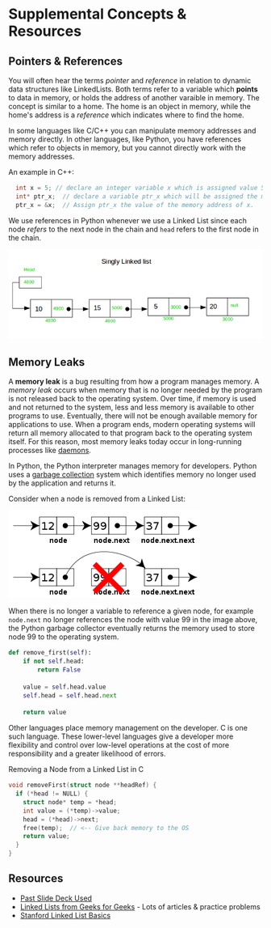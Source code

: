 # Supplemental Concepts & Resources

## Pointers & References

You will often hear the terms _pointer_ and _reference_ in relation to dynamic data structures like LinkedLists.  Both terms refer to a variable which **points** to data in memory, or holds the address of another varaible in memory.  The concept is similar to a home.  The home is an object in memory, while the home's address is a _reference_ which indicates where to find the home.

In some languages like C/C++ you can manipulate memory addresses and memory directly.  In other languages, like Python, you have references which refer to objects in memory, but you cannot directly work with the memory addresses.

An example in C++:

```c++
  int x = 5; // declare an integer variable x which is assigned value 5
  int* ptr_x;  // declare a variable ptr_x which will be assigned the memory address of an integer variable
  ptr_x = &x;  // Assign ptr_x the value of the memory address of x.
```

We use references in Python whenever we use a Linked List since each node _refers_ to the next node in the chain and `head` refers to the first node in the chain.

![Singly Linked List](images/singly-linked-list2.png)

## Memory Leaks

A **memory leak** is a bug resulting from how a program manages memory.  A _memory leak_ occurs when memory that is no longer needed by the program is not released back to the operating system.  Over time, if memory is used and not returned to the system, less and less memory is available to other programs to use. Eventually, there will not be enough available memory for applications to use. When a program ends, modern operating systems will return all memory allocated to that program back to the operating system itself. For this reason, most memory leaks today occur in long-running processes like [daemons](https://www.techtarget.com/whatis/definition/daemon).

In Python, the Python interpreter manages memory for developers.  Python uses a [garbage collection](https://en.wikipedia.org/wiki/Garbage_collection_(computer_science)) system which identifies memory no longer used by the application and returns it.

Consider when a node is removed from a Linked List:

![Removing a node](images/linked-list-remove-node.png)
<!-- source:  https://stackoverflow.com/questions/41474163/singly-linked-list-remove -->


When there is no longer a variable to reference a given node, for example `node.next` no longer references the node with value 99 in the image above, the Python garbage collector eventually returns the memory used to store node 99 to the operating system.

```python
def remove_first(self):
    if not self.head:
        return False

    value = self.head.value
    self.head = self.head.next

    return value
```

Other languages place memory management on the developer. C is one such language. These lower-level languages give a developer more flexibility and control over low-level operations at the cost of more responsibility and a greater likelihood of errors.

Removing a Node from a Linked List in C

```c
void removeFirst(struct node **headRef) {
  if (*head != NULL) {
    struct node* temp = *head;
    int value = (*temp)->value;
    head = (*head)->next;
    free(temp);  // <-- Give back memory to the OS
    return value;
  }
}
```

## Resources

- [Past Slide Deck Used](https://docs.google.com/presentation/d/1lJ8WJnA6qRlHAIaRAjim3kiL4nRBWT5qvFGQQIB4EL4/edit?usp=sharing)
- [Linked Lists from Geeks for Geeks](https://www.geeksforgeeks.org/data-structures/linked-list/) - Lots of articles & practice problems
- [Stanford Linked List Basics](http://cslibrary.stanford.edu/103/LinkedListBasics.pdf)
